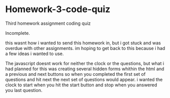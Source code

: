 # Homework-3-code-quiz
Third homework assignment coding quiz

Incomplete. 

this wasnt how i wanted to send this homework in, but i got stuck and was overdue with other assignments. im hoping to get back to this because i had a few ideas i wanted to use. 

The javascript doesnt work for neither the clock or the questions, but what i had planned for this was creating several hidden forms whithin the html and a previous and next buttons so when you completed the first set of questions and hit next the next set of questions would appear. i wanted the clock to start when you hit the start button and stop when you answered you last question. 